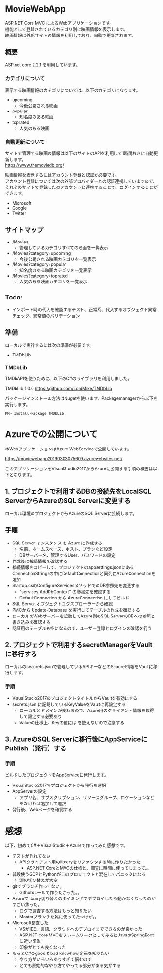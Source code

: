 # MovieWebApp

ASP.NET Core MVC によるWebアプリケーションです。  
機能として登録されているカテゴリ別に映画情報を表示します。  
映画情報は外部サイトの情報を利用しており、自動で更新されます。

## 概要

ASP.net core 2.2.1 を利用しています。

### カテゴリについて

表示する映画情報のカテゴリについては、以下のカテゴリになります。

- upcoming
  - 今後公開される映画
- popular
  - 知名度のある映画
- toprated
  - 人気のある映画

### 自動更新について
サイトで管理する映画の情報は以下のサイトのAPIを利用して1時間おきに自動更新します。  
https://www.themoviedb.org/  

映画情報を表示するにはアカウント登録と認証が必要です。  
アカウント登録については次の外部プロバイダーとの認証連携していますので、  
それぞのサイトで登録したのアカウントと連携することで、ログインすることができます。  

- Microsoft  
- Google  
- Twitter  

## サイトマップ

- /Movies  
  -  管理しているカテゴリすべての映画を一覧表示
- /Movies?category=upcoming
  -  今後公開される映画カテゴリを一覧表示
- /Movies?category=popular
  -  知名度のある映画カテゴリを一覧表示
- /Movies?category=toprated
  -  人気のある映画カテゴリを一覧表示

## Todo:  
- インポート時の代入を確認するテスト、正常系、代入するオブジェクト異常チェック、異常値のバリデーション


## 準備

ローカルで実行するには次の準備が必要です。

- TMDbLib

### TMDbLib

TMDbAPIを使うために、以下のC#のライブラリを利用しました。

TMDbLib 1.0.0  https://github.com/LordMike/TMDbLib  

パッケージインストール方法はNugetを使います。Packegemanagerから以下を実行します。

    PM> Install-Package TMDbLib  

# Azureでの公開について  

本WebアプリケーションはAzure WebServiceで公開しています。

https://moviewebapp20190303075609.azurewebsites.net/ 

このアプリケーションをVisualStudio2017からAzureに公開する手順の概要は以下となります。

## 1. プロジェクトで利用するDBの接続先をLocalSQL ServerからAzureのSQL Serverに変更する  

ローカル環境のプロジェクトからAzureのSQL Serverに接続します。

## 手順

- SQL Server インスタンス を Azure に作成する
	- 名前、ネームスペース、ホスト、プランなど設定
	- DBサーバー名、管理するUser、パスワードの設定
- 作成後に接続情報を確認する
- 接続情報をコピーして、プロジェクトのappsettings.jsonにあるConnectionStringsの中にDefaultConnectionと同列にAzureConnectionを追加  
- Startup.csのConfigureServicesメソッドでのDB参照先を変更する
    - "services.AddDbContext<ApplicationDbContext>" の参照先を確認する
    - DefaultConnection から AzureConnection にしてビルド
- SQL Server オブジェクトエクスプローラーから確認
- PMCから Update-Database を実行してテーブルの作成を確認する  
- ローカルのWebサーバーを起動してAzure側のSQL ServerのDBへの参照と書き込みを確認する  
- 認証用のテーブルも空になるので、ユーザー登録とログインの確認を行う  

## 2. プロジェクトで利用するsecretManagerをVaultに移行する  

ローカルのseacrets.jsonで管理しているAPIキーなどのSeacret情報をVaultに移行します。 

### 手順

- VisualStudio2017のプロジェクトタイトルからVaultを有効にする  
- secrets.json に記載しているKeyValueをVaultに再設定する  
  - ローカルとドメインが変わるので、Azure用のクライアント情報を取得して設定する必要あり
  - Valueの仕様上、Keyの値には:を使えないので注意する


## 3. AzureのSQL Serverに移行後にAppServiceにPublish（発行）する  

### 手順

ビルドしたプロジェクトをAppServiceに発行します。

- VisualStudio2017でプロジェクトから発行を選択
- AppServerの設定
    - アプリ名、サブスクリプション、リソースグループ、ロケーションなどをなければ追加して選択
- 発行後、Webページを確認する

# 感想

以下、初めてC#＋VisualStudio＋Azureで作ってみた感想です。

- テストが作れてない
	- APIクライアント用のlibraryをリファクタする時に作りたかった
 	    - ASP.NET CoreとMVCの仕様と、調査に時間に使ってしまって。。
- 普段使うGCPとPythonがこのプロジェクトと混在してパニックになる
    - 頭の切り替えが大変
- gitでブランチ作ってない。
    - Githubルールで作りたかった。。
- Azureでlibrary切り替えのタイミングでデプロイしたら動かなくなったのがすごい焦った。
	- ログで調査する方法はもっと知りたい
	- Masterブランチを雑に使ってたつけが。。
- Microsoft見直した
    - VSがIDE、言語、クラウドへのデプロイまでできるのが良かった
	- ASP.NET core MVCをフレームワークとしてみるとJavaのSpringBootに近い印象
	- 印象がとても良くなった
- もっとC#のgood & bad knowhow,定石を知りたい
    - やり方がいろいろありすぎて悩むので
	- とても原始的なやり方でやってる部分がある気がする

